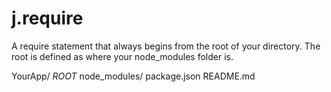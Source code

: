 j.require
=========

A require statement that always begins from the root of your directory. The root is defined as where your node_modules folder is.

YourApp/
  *ROOT*
  node_modules/
  package.json
  README.md
